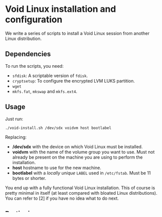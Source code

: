# Void Linux installation and configuration
We write a series of scripts to install a Void Linux session from another
Linux distribution.

## Dependencies
To run the scripts, you need:
* `sfdisk`: A scriptable version of `fdisk`.
* `cryptsetup`: To configure the encrypted LVM LUKS partition.
* `wget`
* `mkfs.fat`, `mkswap` and `mkfs.ext4`.

## Usage
Just run:

```shell
./void-install.sh /dev/sdx voidvm host bootlabel
```

Replacing:
* **/dev/sdx** with the device on which Void Linux must be installed.
* **voidvm** with the name of the volume group you want to use. Must not already
be present on the machine you are using to perform the installation.
* **host** hostname to use for the new machine.
* **bootlabel** with a *locally unique* `LABEL` used in `/etc/fstab`. Must be
11 bytes or shorter.

You end up with a fully functional Void Linux installation. This of course is
pretty minimal in itself (at least compared with bloated Linux distributions).
You can refer to [2] if you have no idea what to do next.

## Partioning
We use an encrypted `root`. We do not have the need for encrypted boot
currently. The template we use on the disk is:
* Boot: 512M
* LVM LUKS
  * Swap: 16G
  * Root: The rest of disk space.

## GRUB
We use `grub2` as the bootloader. The newly configured disk is treated as
removable to avoid interactions with existing setups on the machine. Please
use your motherboard settings to switch between systems.

I find configuring `grub2` very awkward. I am not sure the configuration
included here is taken into account. If not then the default is and works well
enough.

## References
1. https://wiki.voidlinux.org/Install_LVM_LUKS_on_UEFI_GPT
1. https://wiki.voidlinux.org/Post_Installation#Wireless-only_access

